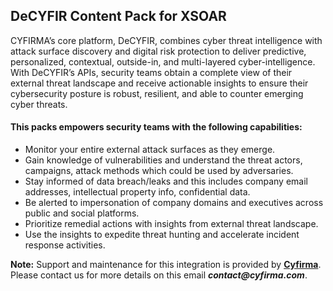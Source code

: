 ## DeCYFIR Content Pack for XSOAR

CYFIRMA’s core platform, DeCYFIR, combines cyber threat intelligence with attack surface discovery and digital risk protection to deliver predictive, personalized, contextual, outside-in, and multi-layered cyber-intelligence. 
With DeCYFIR’s APIs, security teams obtain a complete view of their external threat landscape and receive actionable insights to ensure their cybersecurity posture is robust, resilient, and able to counter emerging cyber threats.

#### This packs empowers security teams with the following capabilities:

- Monitor your entire external attack surfaces as they emerge.
- Gain knowledge of vulnerabilities and understand the threat actors, campaigns, attack methods which could be used by adversaries. 
- Stay informed of data breach/leaks and this includes company email addresses, intellectual property info, confidential data.
- Be alerted to impersonation of company domains and executives across public and social platforms.
- Prioritize remedial actions with insights from external threat landscape.
- Use the insights to expedite threat hunting and accelerate incident response activities.


**Note:**
Support and maintenance for this integration is provided by **[Cyfirma](https://www.cyfirma.com)**. 
Please contact us for more details on this email **_contact@cyfirma.com_**.